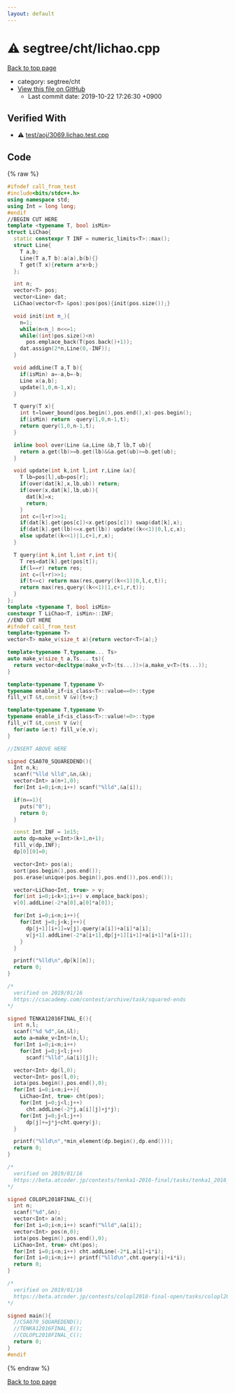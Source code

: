 ```yaml
---
layout: default
---
```


<!-- mathjax config similar to math.stackexchange -->
<script type="text/javascript" async
  src="https://cdnjs.cloudflare.com/ajax/libs/mathjax/2.7.5/MathJax.js?config=TeX-MML-AM_CHTML">
</script>
<script type="text/x-mathjax-config">
  MathJax.Hub.Config({
    TeX: { equationNumbers: { autoNumber: "AMS" }},
    tex2jax: {
      inlineMath: [ ['$','$'] ],
      processEscapes: true
    },
    "HTML-CSS": { matchFontHeight: false },
    displayAlign: "left",
    displayIndent: "2em"
  });
</script>

<script type="text/javascript" src="https://cdnjs.cloudflare.com/ajax/libs/jquery/3.4.1/jquery.min.js"></script>
<script src="https://cdn.jsdelivr.net/npm/jquery-balloon-js@1.1.2/jquery.balloon.min.js" integrity="sha256-ZEYs9VrgAeNuPvs15E39OsyOJaIkXEEt10fzxJ20+2I=" crossorigin="anonymous"></script>
<script type="text/javascript" src="../../../assets/js/copy-button.js"></script>
<link rel="stylesheet" href="../../../assets/css/copy-button.css" />


# :warning: segtree/cht/lichao.cpp
<a href="../../../index.html">Back to top page</a>

* category: segtree/cht
* <a href="{{ site.github.repository_url }}/blob/master/segtree/cht/lichao.cpp">View this file on GitHub</a>
    - Last commit date: 2019-10-22 17:26:30 +0900




## Verified With
* :warning: <a href="../../../verify/test/aoj/3069.lichao.test.cpp.html">test/aoj/3069.lichao.test.cpp</a>


## Code
{% raw %}
```cpp
#ifndef call_from_test
#include<bits/stdc++.h>
using namespace std;
using Int = long long;
#endif
//BEGIN CUT HERE
template <typename T, bool isMin>
struct LiChao{
  static constexpr T INF = numeric_limits<T>::max();
  struct Line{
    T a,b;
    Line(T a,T b):a(a),b(b){}
    T get(T x){return a*x+b;}
  };

  int n;
  vector<T> pos;
  vector<Line> dat;
  LiChao(vector<T> &pos):pos(pos){init(pos.size());}

  void init(int n_){
    n=1;
    while(n<n_) n<<=1;
    while((int)pos.size()<n)
      pos.emplace_back(T(pos.back()+1));
    dat.assign(2*n,Line(0,-INF));
  }

  void addLine(T a,T b){
    if(isMin) a=-a,b=-b;
    Line x(a,b);
    update(1,0,n-1,x);
  }

  T query(T x){
    int t=lower_bound(pos.begin(),pos.end(),x)-pos.begin();
    if(isMin) return -query(1,0,n-1,t);
    return query(1,0,n-1,t);
  }

  inline bool over(Line &a,Line &b,T lb,T ub){
    return a.get(lb)>=b.get(lb)&&a.get(ub)>=b.get(ub);
  }

  void update(int k,int l,int r,Line &x){
    T lb=pos[l],ub=pos[r];
    if(over(dat[k],x,lb,ub)) return;
    if(over(x,dat[k],lb,ub)){
      dat[k]=x;
      return;
    }
    int c=(l+r)>>1;
    if(dat[k].get(pos[c])<x.get(pos[c])) swap(dat[k],x);
    if(dat[k].get(lb)<=x.get(lb)) update((k<<1)|0,l,c,x);
    else update((k<<1)|1,c+1,r,x);
  }

  T query(int k,int l,int r,int t){
    T res=dat[k].get(pos[t]);
    if(l==r) return res;
    int c=(l+r)>>1;
    if(t<=c) return max(res,query((k<<1)|0,l,c,t));
    return max(res,query((k<<1)|1,c+1,r,t));
  }
};
template <typename T, bool isMin>
constexpr T LiChao<T, isMin>::INF;
//END CUT HERE
#ifndef call_from_test
template<typename T>
vector<T> make_v(size_t a){return vector<T>(a);}

template<typename T,typename... Ts>
auto make_v(size_t a,Ts... ts){
  return vector<decltype(make_v<T>(ts...))>(a,make_v<T>(ts...));
}

template<typename T,typename V>
typename enable_if<is_class<T>::value==0>::type
fill_v(T &t,const V &v){t=v;}

template<typename T,typename V>
typename enable_if<is_class<T>::value!=0>::type
fill_v(T &t,const V &v){
  for(auto &e:t) fill_v(e,v);
}

//INSERT ABOVE HERE

signed CSA070_SQUAREDEND(){
  Int n,k;
  scanf("%lld %lld",&n,&k);
  vector<Int> a(n+1,0);
  for(Int i=0;i<n;i++) scanf("%lld",&a[i]);

  if(n==1){
    puts("0");
    return 0;
  }

  const Int INF = 1e15;
  auto dp=make_v<Int>(k+1,n+1);
  fill_v(dp,INF);
  dp[0][0]=0;

  vector<Int> pos(a);
  sort(pos.begin(),pos.end());
  pos.erase(unique(pos.begin(),pos.end()),pos.end());

  vector<LiChao<Int, true> > v;
  for(int i=0;i<k+1;i++) v.emplace_back(pos);
  v[0].addLine(-2*a[0],a[0]*a[0]);

  for(Int i=0;i<n;i++){
    for(Int j=0;j<k;j++){
      dp[j+1][i+1]=v[j].query(a[i])+a[i]*a[i];
      v[j+1].addLine(-2*a[i+1],dp[j+1][i+1]+a[i+1]*a[i+1]);
    }
  }

  printf("%lld\n",dp[k][n]);
  return 0;
}

/*
  verified on 2019/01/16
  https://csacademy.com/contest/archive/task/squared-ends
*/

signed TENKA12016FINAL_E(){
  int n,l;
  scanf("%d %d",&n,&l);
  auto a=make_v<Int>(n,l);
  for(Int i=0;i<n;i++)
    for(Int j=0;j<l;j++)
      scanf("%lld",&a[i][j]);

  vector<Int> dp(l,0);
  vector<Int> pos(l,0);
  iota(pos.begin(),pos.end(),0);
  for(Int i=0;i<n;i++){
    LiChao<Int, true> cht(pos);
    for(Int j=0;j<l;j++)
      cht.addLine(-2*j,a[i][j]+j*j);
    for(Int j=0;j<l;j++)
      dp[j]+=j*j+cht.query(j);
  }

  printf("%lld\n",*min_element(dp.begin(),dp.end()));
  return 0;
}

/*
  verified on 2019/01/16
  https://beta.atcoder.jp/contests/tenka1-2016-final/tasks/tenka1_2016_final_e
*/

signed COLOPL2018FINAL_C(){
  int n;
  scanf("%d",&n);
  vector<Int> a(n);
  for(Int i=0;i<n;i++) scanf("%lld",&a[i]);
  vector<Int> pos(n,0);
  iota(pos.begin(),pos.end(),0);
  LiChao<Int, true> cht(pos);
  for(Int i=0;i<n;i++) cht.addLine(-2*i,a[i]+i*i);
  for(Int i=0;i<n;i++) printf("%lld\n",cht.query(i)+i*i);
  return 0;
}

/*
  verified on 2019/01/16
  https://beta.atcoder.jp/contests/colopl2018-final-open/tasks/colopl2018_final_c
*/

signed main(){
  //CSA070_SQUAREDEND();
  //TENKA12016FINAL_E();
  //COLOPL2018FINAL_C();
  return 0;
}
#endif

```
{% endraw %}

<a href="../../../index.html">Back to top page</a>

